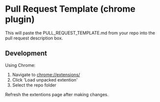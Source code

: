 # Pull Request Template (chrome plugin)

This will paste the PULL_REQUEST_TEMPLATE.md from your repo into the pull request description box.

## Development
Using Chrome:

1. Navigate to [chrome://extensions/](chrome://extensions/)
2. Click 'Load unpacked extention'
3. Select the repo folder

Refresh the extentions page after making changes.


